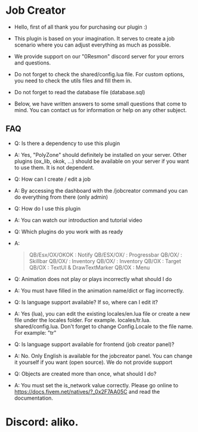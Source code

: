 # Job Creator

- Hello, first of all thank you for purchasing our plugin :)

- This plugin is based on your imagination. It serves to create a job scenario where you can adjust everything as much as possible.

- We provide support on our "0Resmon" discord server for your errors and questions.

- Do not forget to check the shared/config.lua file. For custom options, you need to check the utils files and fill them in.

- Do not forget to read the database file (database.sql)

- Below, we have written answers to some small questions that come to mind. You can contact us for information or help on any other subject.

## FAQ

- Q: Is there a dependency to use this plugin
- A: Yes, "PolyZone" should definitely be installed on your server. Other plugins (ox_lib, okok, ...) should be available on your server if you want to use them. It is not dependent.

- Q: How can I create / edit a job
- A: By accessing the dashboard with the /jobcreator command you can do everything from there (only admin)

- Q: How do I use this plugin
- A: You can watch our introduction and tutorial video

- Q: Which plugins do you work with as ready
- A:

  > QB/Esx/OX/OKOK<Custom must be adjusted manually> : Notify
  > QB/ESX/OX/<Custom must be adjusted manually> : Progressbar
  > QB/OX/<Custom must be adjusted manually> : Skillbar
  > QB/OX/<Custom must be adjusted manually> : Inventory
  > QB/OX/<Custom must be adjusted manually> : Inventory
  > QB/OX : Target
  > QB/OX : TextUI & DrawTextMarker
  > QB/OX : Menu

- Q: Animation does not play or plays incorrectly what should I do
- A: You must have filled in the animation name/dict or flag incorrectly.

- Q: Is language support available? If so, where can I edit it?
- A: Yes (lua), you can edit the existing locales/en.lua file or create a new file under the locales folder. For example. locales/tr.lua. shared/config.lua. Don't forget to change Config.Locale to the file name. For example: "tr"

- Q: Is language support available for frontend (job creator panel)?
- A: No. Only English is available for the jobcreator panel. You can change it yourself if you want (open source). We do not provide support

- Q: Objects are created more than once, what should I do?
- A: You must set the is_network value correctly. Please go online to https://docs.fivem.net/natives/?_0x2F7AA05C and read the documentation.

# Discord: aliko.
